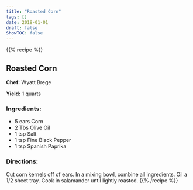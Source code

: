 ```yaml
---
title: "Roasted Corn"
tags: []
date: 2018-01-01
draft: false
ShowTOC: false
---
```


{{% recipe %}}

## Roasted Corn

**Chef:** Wyatt Brege

**Yield:** 1 quarts


### Ingredients:

-   5 ears Corn
-   2 Tbs Olive Oil
-   1 tsp Salt
-   1 tsp Fine Black Pepper
-   1 tsp Spanish Paprika

### Directions: 

Cut corn kernels off of ears.
In a mixing bowl, combine all ingredients.
Oil a 1/2 sheet tray.
Cook in salamander until lightly roasted.
{{% /recipe %}}
